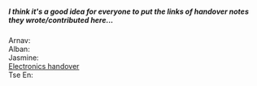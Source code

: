 ##### I think it's a good idea for everyone to put the links of handover notes they wrote/contributed here...

Arnav:  
Alban:  
Jasmine:  
[Electronics handover](https://github.com/ArnavKoshy/GM2-OptogeneticControl/blob/main/Testing%20Rig/PhotodiodeAmplification/Circuit%20Documentation.md)  
Tse En:  
